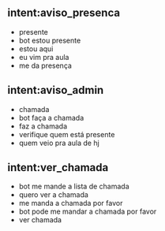 ## intent:aviso_presenca
- presente
- bot estou presente
- estou aqui
- eu vim pra aula
- me da presença

## intent:aviso_admin
- chamada
- bot faça a chamada
- faz a chamada
- verifique quem está presente
- quem veio pra aula de hj

## intent:ver_chamada
- bot me mande a lista de chamada
- quero ver a chamada
- me manda a chamada por favor
- bot pode me mandar a chamada por favor
- ver chamada
